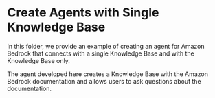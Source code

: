 # Create Agents with Single Knowledge Base

In this folder, we provide an example of creating an agent for Amazon Bedrock that connects with a single Knowledge Base and with the Knowledge Base only. 

The agent developed here creates a Knowledge Base with the Amazon Bedrock documentation and allows users to ask questions about the documentation.


